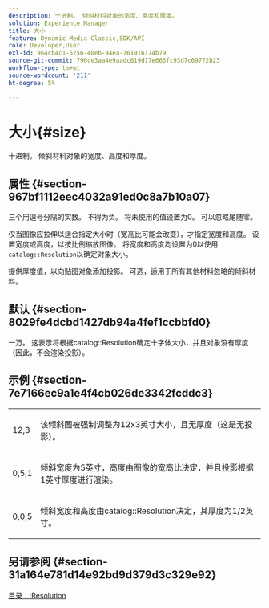 ```yaml
---
description: 十进制。 倾斜材料对象的宽度、高度和厚度。
solution: Experience Manager
title: 大小
feature: Dynamic Media Classic,SDK/API
role: Developer,User
exl-id: 964cb4c1-5256-40eb-94ea-761916174b79
source-git-commit: 790ce3aa4e9aadc019d17e663fc93d7c69772b23
workflow-type: tm+mt
source-wordcount: '211'
ht-degree: 5%

---
```


# 大小{#size}

十进制。 倾斜材料对象的宽度、高度和厚度。

## 属性 {#section-967bf1112eec4032a91ed0c8a7b10a07}

三个用逗号分隔的实数。 不得为负。 将未使用的值设置为0。 可以忽略尾随零。

仅当图像应拉伸以适合指定大小时（宽高比可能会改变），才指定宽度和高度。 设置宽度或高度，以按比例缩放图像。 将宽度和高度均设置为0以使用 `catalog::Resolution`以确定对象大小。

提供厚度值，以向贴图对象添加投影。 可选，适用于所有其他材料忽略的倾斜材料。

## 默认 {#section-8029fe4dcbd1427db94a4fef1ccbbfd0}

一万。 这表示将根据catalog::Resolution确定十字体大小，并且对象没有厚度（因此，不会渲染投影）。

## 示例 {#section-7e7166ec9a1e4f4cb026de3342fcddc3}

<table id="simpletable_E3503BD975F342C58DDB4C2B56BF0CEE"> 
 <tr class="strow"> 
  <td class="stentry"> <p>12,3 </p></td> 
  <td class="stentry"> <p>该倾斜图被强制调整为12x3英寸大小，且无厚度（这是无投影）。 </p></td> 
 </tr> 
 <tr class="strow"> 
  <td class="stentry"> <p>0,5,1 </p></td> 
  <td class="stentry"> <p>倾斜宽度为5英寸，高度由图像的宽高比决定，并且投影根据1英寸厚度进行渲染。 </p></td> 
 </tr> 
 <tr class="strow"> 
  <td class="stentry"> <p>0,0,5 </p></td> 
  <td class="stentry"> <p>倾斜宽度和高度由catalog::Resolution决定，其厚度为1/2英寸。 </p></td> 
 </tr> 
</table>

## 另请参阅 {#section-31a164e781d14e92bd9d379d3c329e92}

[目录：:Resolution](../../../../../ir-api/material-cat/image-rendering-api-ref/c-ir-material-catalog/c-ir-attributes-reference/r-ir-resolution.md#reference-09fe14e6bfbf4db6b7f4369fffecc806)
